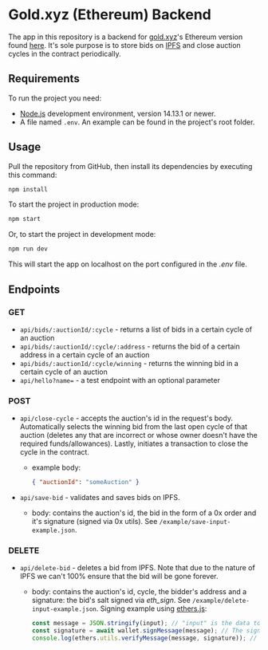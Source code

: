# Gold.xyz (Ethereum) Backend

The app in this repository is a backend for [gold.xyz](https://gold.xyz)'s Ethereum version found [here](https://github.com/agoraxyz/gold-xyz-eth). It's sole purpose is to store bids on [IPFS](https://ipfs.io) and close auction cycles in the contract periodically.

## Requirements

To run the project you need:

- [Node.js](https://nodejs.org) development environment, version 14.13.1 or newer.
- A file named `.env`. An example can be found in the project's root folder.

## Usage

Pull the repository from GitHub, then install its dependencies by executing this command:

```bash
npm install
```

To start the project in production mode:

```bash
npm start
```

Or, to start the project in development mode:

```bash
npm run dev
```

This will start the app on localhost on the port configured in the _.env_ file.

## Endpoints

### GET

- `api/bids/:auctionId/:cycle` - returns a list of bids in a certain cycle of an auction
- `api/bids/:auctionId/:cycle/:address` - returns the bid of a certain address in a certain cycle of an auction
- `api/bids/:auctionId/:cycle/winning` - returns the winning bid in a certain cycle of an auction
- `api/hello?name=` - a test endpoint with an optional parameter

### POST

- `api/close-cycle` - accepts the auction's id in the request's body. Automatically selects the winning bid from the last open cycle of that auction (deletes any that are incorrect or whose owner doesn't have the required funds/allowances). Lastly, initiates a transaction to close the cycle in the contract.

  - example body:
    ```json
    { "auctionId": "someAuction" }
    ```

- `api/save-bid` - validates and saves bids on IPFS.

  - body: contains the auction's id, the bid in the form of a 0x order and it's signature (signed via 0x utils). See `/example/save-input-example.json`.

### DELETE

- `api/delete-bid` - deletes a bid from IPFS. Note that due to the nature of IPFS we can't 100% ensure that the bid will be gone forever.

  - body: contains the auction's id, cycle, the bidder's address and a signature: the bid's salt signed via _eth_sign_. See `/example/delete-input-example.json`. Signing example using [ethers.js](https://github.com/ethers-io/ethers.js):

    ```js
    const message = JSON.stringify(input); // "input" is the data to be signed, i.e. the salt of the bid to be deleted
    const signature = await wallet.signMessage(message); // The signature we need.
    console.log(ethers.utils.verifyMessage(message, signature)); // Should return the signer's address.
    ```
